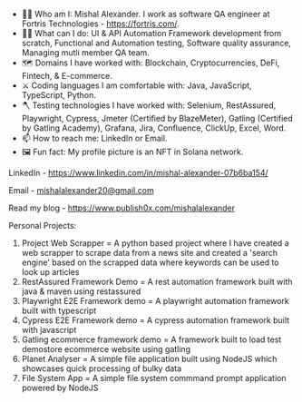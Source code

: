 - 👨‍💼 Who am I: Mishal Alexander. I work as software QA engineer at Fortris Technologies - https://fortris.com/.
- 🧑‍🏭 What can I do: UI & API Automation Framework development from scratch, Functional and Automation testing, Software quality assurance, Managing mutli member QA team.
- 🗺️ Domains I have worked with: Blockchain, Cryptocurrencies, DeFi, Fintech, & E-commerce.
- ⚔️ Coding languages I am comfortable with: Java, JavaScript, TypeScript, Python.
- 🪓 Testing technologies I have worked with: Selenium, RestAssured, Playwright, Cypress, Jmeter (Certified by BlazeMeter), Gatling (Certified by Gatling Academy), Grafana, Jira, Confluence, ClickUp, Excel, Word.
- 📫 How to reach me: LinkedIn or Email.
- 🖼️ Fun fact: My profile picture is an NFT in Solana network.

LinkedIn - https://www.linkedin.com/in/mishal-alexander-07b6ba154/

Email - mishalalexander20@gmail.com

Read my blog - https://www.publish0x.com/mishalalexander

Personal Projects: 
1. Project Web Scrapper = A python based project where I have created a web scrapper to scrape data from a news site and created a 'search engine' based on the scrapped data where keywords can be used to look up articles
2. RestAssured Framework Demo = A rest automation framework built with java & maven using restassured
3. Playwright E2E Framework demo = A playwright automation framework built with typescript
4. Cypress E2E Framework demo = A cypress automation framework built with javascript
5. Gatling ecommerce framework demo = A framework built to load test demostore ecommerce website using gatling
6. Planet Analyser = A simple file application built using NodeJS which showcases quick processing of bulky data
7. File System App = A simple file system commmand prompt application powered by NodeJS
<!---
mishalalex/mishalalex is a ✨ special ✨ repository because its `README.md` (this file) appears on your GitHub profile.
You can click the Preview link to take a look at your changes.
--->
